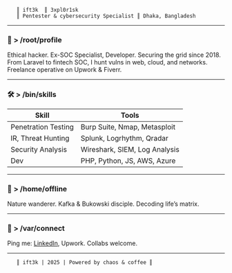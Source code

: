```
   ║ ift3k  ║ 3xpl0r1sk
   ║ Pentester & cybersecurity Specialist ║ Dhaka, Bangladesh
```

---

### 💉 **> /root/profile**  
Ethical hacker. Ex-SOC Specialist, Developer. Securing the grid since 2018. From Laravel to fintech SOC, I hunt vulns in web, cloud, and networks. Freelance operative on Upwork & Fiverr.

---

### 🛠 **> /bin/skills**  

| **Skill**           | **Tools**                     |
|---------------------|-------------------------------|
| Penetration Testing | Burp Suite, Nmap, Metasploit  |
| IR, Threat Hunting  | Splunk, Logrhythm, Qradar     |
| Security Analysis   | Wireshark, SIEM, Log Analysis |
| Dev                 | PHP, Python, JS, AWS, Azure   |

---

### 🌿 **> /home/offline**  
Nature wanderer. Kafka & Bukowski disciple. Decoding life’s matrix.

---

### 📡 **> /var/connect**  
Ping me: [LinkedIn](https://www.linkedin.com/in/ift3/), Upwork. Collabs welcome.

---

```
   ║ ift3k | 2025 | Powered by chaos & coffee ║
```
